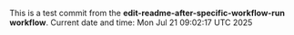 This is a test commit from the **edit-readme-after-specific-workflow-run workflow**.
Current date and time: Mon Jul 21 09:02:17 UTC 2025
